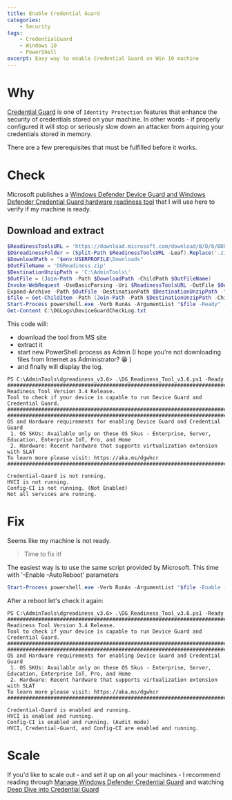 ```yaml
---
title: Enable Credential Guard
categories:
    - Security
tags:
    - CredentialGuard
    - Windows 10
    - PowerShell
excerpt: Easy way to enable Credential Guard on Win 10 machine
---
```


# Why

[Credential Guard](https://docs.microsoft.com/en-us/windows/security/identity-protection/credential-guard/credential-guard-how-it-works) is one of `Identity Protection` features that enhance the security of credentials stored on your machine. In other words - if properly configured it will stop or seriously slow down an attacker from aquiring your credentials stored in memory.
 
There are a few prerequisites that must be fulfilled before it works.

# Check

Microsoft publishes a [Windows Defender Device Guard and Windows Defender Credential Guard hardware readiness tool](https://www.microsoft.com/download/details.aspx?id=53337) that I will use here to verify if my machine is ready.

## Download and extract

```powershell
$ReadinessToolsURL = 'https://download.microsoft.com/download/B/D/8/BD821B1F-05F2-4A7E-AA03-DF6C4F687B07/dgreadiness_v3.6.zip'
$DGreadinessFolder = (Split-Path $ReadinessToolsURL -Leaf).Replace('.zip','')
$DownloadPath = "$env:USERPROFILE\Downloads"
$OutFileName = 'DGReadiness.zip'
$DestinationUnzipPath = 'C:\AdminTools\'
$OutFile = (Join-Path -Path $DownloadPath -ChildPath $OutFileName)
Invoke-WebRequest -UseBasicParsing -Uri $ReadinessToolsURL -OutFile $OutFile
Expand-Archive -Path $OutFile -DestinationPath $DestinationUnzipPath -force
$file = Get-ChildItem -Path (Join-Path -Path $DestinationUnzipPath -ChildPath $DGreadinessFolder) -Filter "*.ps1" | Select-Object -ExpandProperty FullName
Start-Process powershell.exe -Verb RunAs -ArgumentList "$file -Ready" -Wait
Get-Content C:\DGLogs\DeviceGuardCheckLog.txt
```

This code will:

- download the tool from MS site
- extract it
- start new PowerShell process as Admin (I hope you're not downloading files from Internet as Administrator? :grin: ) 
- and finally will display the log. 

```
PS C:\AdminTools\dgreadiness_v3.6> .\DG_Readiness_Tool_v3.6.ps1 -Ready
###########################################################################
Readiness Tool Version 3.4 Release.
Tool to check if your device is capable to run Device Guard and Credential Guard.
###########################################################################
###########################################################################
OS and Hardware requirements for enabling Device Guard and Credential Guard
 1. OS SKUs: Available only on these OS Skus - Enterprise, Server, Education, Enterprise IoT, Pro, and Home
 2. Hardware: Recent hardware that supports virtualization extension with SLAT
To learn more please visit: https://aka.ms/dgwhcr
###########################################################################

Credential-Guard is not running.
HVCI is not running.
Config-CI is not running. (Not Enabled)
Not all services are running.
```

# Fix

Seems like my machine is not ready. 
> Time to fix it! 

The easiest way is to use the same script provided by Microsoft. This time with '-Enable -AutoReboot' parameters

```powershell
Start-Process powershell.exe -Verb RunAs -ArgumentList "$file -Enable -AutoReboot" -Wait
```

After a reboot let's check it again:

```
PS C:\AdminTools\dgreadiness_v3.6> .\DG_Readiness_Tool_v3.6.ps1 -Ready
###########################################################################
Readiness Tool Version 3.4 Release.
Tool to check if your device is capable to run Device Guard and Credential Guard.
###########################################################################
###########################################################################
OS and Hardware requirements for enabling Device Guard and Credential Guard
 1. OS SKUs: Available only on these OS Skus - Enterprise, Server, Education, Enterprise IoT, Pro, and Home
 2. Hardware: Recent hardware that supports virtualization extension with SLAT
To learn more please visit: https://aka.ms/dgwhcr
###########################################################################

Credential-Guard is enabled and running.
HVCI is enabled and running.
Config-CI is enabled and running. (Audit mode)
HVCI, Credential-Guard, and Config-CI are enabled and running.
```

# Scale 

If you'd like to scale out - and set it up on all your machines - I recommend reading through [Manage Windows Defender Credential Guard](https://docs.microsoft.com/en-us/windows/security/identity-protection/credential-guard/credential-guard-manage) and watching [Deep Dive into Credential Guard](https://mva.microsoft.com/en-us/training-courses/deep-dive-into-credential-guard-16651?l=sRcyvLJyC_3304300474)



